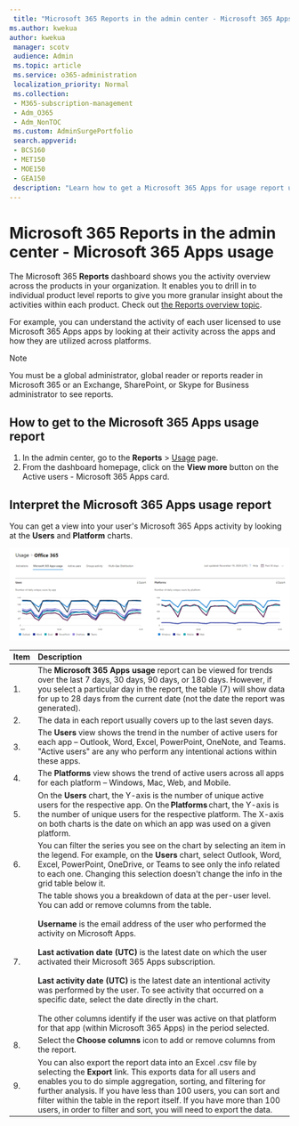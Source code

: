 ```yaml
---
 title: "Microsoft 365 Reports in the admin center - Microsoft 365 Apps usage"
ms.author: kwekua
author: kwekua
 manager: scotv
 audience: Admin
 ms.topic: article
 ms.service: o365-administration
 localization_priority: Normal
 ms.collection:
 - M365-subscription-management
 - Adm_O365
 - Adm_NonTOC
 ms.custom: AdminSurgePortfolio
 search.appverid:
 - BCS160
 - MET150
 - MOE150
 - GEA150
 description: "Learn how to get a Microsoft 365 Apps for usage report using the Microsoft 365 Reports dashboard in the Microsoft 365 admin center."
---
```


# Microsoft 365 Reports in the admin center - Microsoft 365 Apps usage

The Microsoft 365 **Reports** dashboard shows you the activity overview across the products in your organization. It enables you to drill in to individual product level reports to give you more granular insight about the activities within each product. Check out [the Reports overview topic](activity-reports.md).

 For example, you can understand the activity of each user licensed to use Microsoft 365 Apps apps by looking at their activity across the apps and how they are utilized across platforms.


 > [!NOTE]
 > You must be a global administrator, global reader or reports reader in Microsoft 365 or an Exchange, SharePoint, or Skype for Business administrator to see reports.

## How to get to the Microsoft 365 Apps usage report

1. In the admin center, go to the **Reports** \> <a href="https://go.microsoft.com/fwlink/p/?linkid=2074756" target="_blank">Usage</a> page. 
2. From the dashboard homepage, click on the **View more** button on the Active users - Microsoft 365 Apps card.

## Interpret the Microsoft 365 Apps usage report

You can get a view into your user's Microsoft 365 Apps activity by looking at the **Users** and **Platform** charts.

![Microsoft 365 Apps usage report](../../media/0bcf67e6-a6e4-4109-a215-369f9f20ad84.png)

|Item|Description|
 |:-----|:-----|
 |1. <br/> |The **Microsoft 365 Apps usage** report can be viewed for trends over the last 7 days, 30 days, 90 days, or 180 days. However, if you select a particular day in the report, the table (7) will show data for up to 28 days from the current date (not the date the report was generated). <br/> |
 |2. <br/> |The data in each report usually covers up to the last seven days. <br/> |
 |3. <br/> |The **Users** view shows the trend in the number of active users for each app – Outlook, Word, Excel, PowerPoint, OneNote, and Teams. "Active users" are any who perform any intentional actions within these apps. <br/> |
 |4. <br/> |The **Platforms** view shows the trend of active users across all apps for each platform – Windows, Mac, Web, and Mobile. <br/> |
 |5.<br/>|On the **Users** chart, the Y-axis is the number of unique active users for the respective app. On the **Platforms** chart, the Y-axis is the number of unique users for the respective platform. The X-axis on both charts is the date on which an app was used on a given platform.<br/>|
 6.<br/>|You can filter the series you see on the chart by selecting an item in the legend. For example, on the **Users** chart, select Outlook, Word, Excel, PowerPoint, OneDrive, or Teams to see only the info related to each one. Changing this selection doesn't change the info in the grid table below it.|
 |7.<br/>|The table shows you a breakdown of data at the per-user level. You can add or remove columns from the table. <br/><br/>**Username** is the email address of the user who performed the activity on Microsoft Apps.<br><br/>**Last activation date (UTC)** is the latest date on which the user activated their Microsoft 365 Apps subscription.<br/><br/>**Last activity date (UTC)** is the latest date an intentional activity was performed by the user. To see activity that occurred on a specific date, select the date directly in the chart.<br/><br/>The other columns identify if the user was active on that platform for that app (within Microsoft 365 Apps) in the period selected. |
 |8.<br/>|Select the **Choose columns** icon to add or remove columns from the report.|
 |9.<br/>|You can also export the report data into an Excel .csv file by selecting the **Export** link. This exports data for all users and enables you to do simple aggregation, sorting, and filtering for further analysis. If you have less than 100 users, you can sort and filter within the table in the report itself. If you have more than 100 users, in order to filter and sort, you will need to export the data.|
